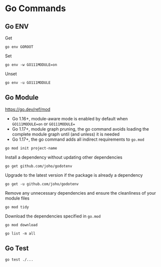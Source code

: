 # Go Commands

## Go ENV

Get
```shell
go env GOROOT
```

Set
```shell
go env -w GO111MODULE=on
```

Unset
```shell
go env -u GO111MODULE
```

## Go Module

https://go.dev/ref/mod

* Go 1.16+, module-aware mode is enabled by default when `GO111MODULE=on` or `GO111MODULE=`
* Go 1.17+, module graph pruning, the go command avoids loading the complete module graph until (and unless) it is needed
* Go 1.17+, the go command adds all indirect requirements to `go.mod`

```shell
go mod init project-name
```

Install a dependency without updating other dependencies
```shell
go get github.com/joho/godotenv
```

Upgrade to the latest version if the package is already a dependency
```shell
go get -u github.com/joho/godotenv
```

Remove any unnecessary dependencies and ensure the cleanliness of your module files
```shell
go mod tidy
```

Download the dependencies specified in `go.mod`
```shell
go mod download
```

```shell
go list -m all
```

## Go Test
```shell
go test ./...
```
